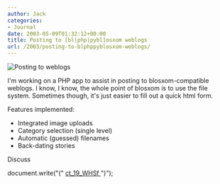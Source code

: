 ```yaml
---
author: Jack
categories:
- Journal
date: 2003-05-09T01:32:12+00:00
title: Posting to [bl|php|pybl]osxom weblogs
url: /2003/posting-to-blphppyblosxom-weblogs/
---
```


![Posting to weblogs][1]

I'm working on a PHP app to assist in posting to blosxom-compatible weblogs. I know, I know, the whole point of blosxom is to use the file system. Sometimes though, it's just easier to fill out a quick html form.

Features implemented:
  


  * Integrated image uploads
  * Category selection (single level)
  * Automatic (guessed) filenames
  * Back-dating stories

Discuss </p> 

document.write("("  <ins>ct_19_WHSf </ins> ")");
  

  
</a>

 [1]: images/blog/blosxom.gif